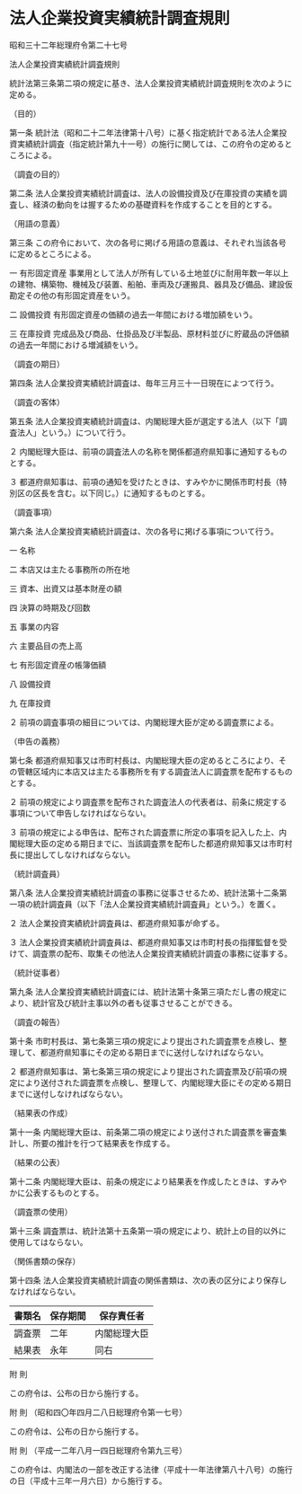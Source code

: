# 法人企業投資実績統計調査規則

昭和三十二年総理府令第二十七号

法人企業投資実績統計調査規則

統計法第三条第二項の規定に基き、法人企業投資実績統計調査規則を次のように定める。

（目的）

第一条 統計法（昭和二十二年法律第十八号）に基く指定統計である法人企業投資実績統計調査（指定統計第九十一号）の施行に関しては、この府令の定めるところによる。

（調査の目的）

第二条 法人企業投資実績統計調査は、法人の設備投資及び在庫投資の実績を調査し、経済の動向をは握するための基礎資料を作成することを目的とする。

（用語の意義）

第三条 この府令において、次の各号に掲げる用語の意義は、それぞれ当該各号に定めるところによる。

一 有形固定資産 事業用として法人が所有している土地並びに耐用年数一年以上の建物、構築物、機械及び装置、船舶、車両及び運搬具、器具及び備品、建設仮勘定その他の有形固定資産をいう。

二 設備投資 有形固定資産の価額の過去一年間における増加額をいう。

三 在庫投資 完成品及び商品、仕掛品及び半製品、原材料並びに貯蔵品の評価額の過去一年間における増減額をいう。

（調査の期日）

第四条 法人企業投資実績統計調査は、毎年三月三十一日現在によつて行う。

（調査の客体）

第五条 法人企業投資実績統計調査は、内閣総理大臣が選定する法人（以下「調査法人」という。）について行う。

２ 内閣総理大臣は、前項の調査法人の名称を関係都道府県知事に通知するものとする。

３ 都道府県知事は、前項の通知を受けたときは、すみやかに関係市町村長（特別区の区長を含む。以下同じ。）に通知するものとする。

（調査事項）

第六条 法人企業投資実績統計調査は、次の各号に掲げる事項について行う。

一 名称

二 本店又は主たる事務所の所在地

三 資本、出資又は基本財産の額

四 決算の時期及び回数

五 事業の内容

六 主要品目の売上高

七 有形固定資産の帳簿価額

八 設備投資

九 在庫投資

２ 前項の調査事項の細目については、内閣総理大臣が定める調査票による。

（申告の義務）

第七条 都道府県知事又は市町村長は、内閣総理大臣の定めるところにより、その管轄区域内に本店又は主たる事務所を有する調査法人に調査票を配布するものとする。

２ 前項の規定により調査票を配布された調査法人の代表者は、前条に規定する事項について申告しなければならない。

３ 前項の規定による申告は、配布された調査票に所定の事項を記入した上、内閣総理大臣の定める期日までに、当該調査票を配布した都道府県知事又は市町村長に提出してしなければならない。

（統計調査員）

第八条 法人企業投資実績統計調査の事務に従事させるため、統計法第十二条第一項の統計調査員（以下「法人企業投資実績統計調査員」という。）を置く。

２ 法人企業投資実績統計調査員は、都道府県知事が命ずる。

３ 法人企業投資実績統計調査員は、都道府県知事又は市町村長の指揮監督を受けて、調査票の配布、取集その他法人企業投資実績統計調査の事務に従事する。

（統計従事者）

第九条 法人企業投資実績統計調査には、統計法第十条第三項ただし書の規定により、統計官及び統計主事以外の者も従事させることができる。

（調査の報告）

第十条 市町村長は、第七条第三項の規定により提出された調査票を点検し、整理して、都道府県知事にその定める期日までに送付しなければならない。

２ 都道府県知事は、第七条第三項の規定により提出された調査票及び前項の規定により送付された調査票を点検し、整理して、内閣総理大臣にその定める期日までに送付しなければならない。

（結果表の作成）

第十一条 内閣総理大臣は、前条第二項の規定により送付された調査票を審査集計し、所要の推計を行つて結果表を作成する。

（結果の公表）

第十二条 内閣総理大臣は、前条の規定により結果表を作成したときは、すみやかに公表するものとする。

（調査票の使用）

第十三条 調査票は、統計法第十五条第一項の規定により、統計上の目的以外に使用してはならない。

（関係書類の保存）

第十四条 法人企業投資実績統計調査の関係書類は、次の表の区分により保存しなければならない。

書類名 | 保存期間 | 保存責任者  
---|---|---  
調査票 | 二年 | 内閣総理大臣  
結果表 | 永年 | 同右  
  
附 則

この府令は、公布の日から施行する。

附 則 （昭和四〇年四月二八日総理府令第一七号）

この府令は、公布の日から施行する。

附 則 （平成一二年八月一四日総理府令第九三号）

この府令は、内閣法の一部を改正する法律（平成十一年法律第八十八号）の施行の日（平成十三年一月六日）から施行する。
